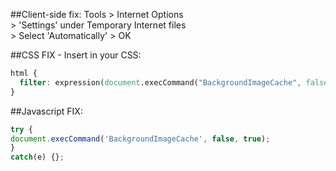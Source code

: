 ##Client-side fix:
Tools  >  Internet Options  
  \>  'Settings' under Temporary Internet files  
  \>  Select 'Automatically'  >  OK

##CSS FIX - Insert in your CSS:
```css
html {
  filter: expression(document.execCommand("BackgroundImageCache", false, true));
}
```

##Javascript FIX:
```js
try {
document.execCommand('BackgroundImageCache', false, true);
}
catch(e) {};
```
